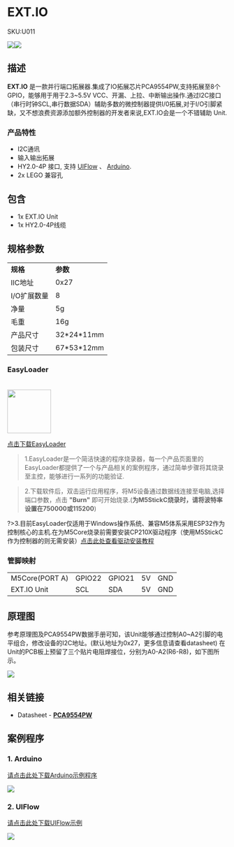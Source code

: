 # EXT.IO

<el-tag effect="plain">SKU:U011</el-tag>

<div class="product_pic"><img src="assets/img/product_pics/unit/unit_extio_01.webp"><img src="assets/img/product_pics/unit/unit_extio_02.webp"></div>

## 描述

**EXT.IO** 是一款并行端口拓展器.集成了IO拓展芯片PCA9554PW,支持拓展至8个GPIO，能够用于用于2.3~5.5V VCC、开漏、上拉、中断输出操作.通过I2C接口（串行时钟SCL,串行数据SDA）辅助多数的微控制器提供I/0拓展,对于I/O引脚紧缺，又不想浪费资源添加额外控制器的开发者来说,EXT.IO会是一个不错辅助 Unit.

### 产品特性

- I2C通讯
- 输入输出拓展
- HY2.0-4P 接口, 支持 [UIFlow](http://flow.m5stack.com) 、 [Arduino](http://www.arduino.cc).
- 2x LEGO 兼容孔


## 包含

- 1x EXT.IO Unit
- 1x HY2.0-4P线缆

## 规格参数

<table>
   <tr style="font-weight:bold">
      <td>规格</td>
      <td>参数</td>
   </tr>
   <tr>
      <td>IIC地址</td>
      <td>0x27</td>
   </tr>
   <tr>
      <td>I/O扩展数量</td>
      <td>8</td>
   </tr>
   <tr>
      <td>净量</td>
      <td>5g</td>
   </tr>
   <tr>
      <td>毛重</td>
      <td>16g</td>
   </tr>
   <tr>
      <td>产品尺寸</td>
      <td>32*24*11mm</td>
   </tr>
   <tr>
      <td>包装尺寸</td>
      <td>67*53*12mm</td>
   </tr>
</table>

### EasyLoader

<img src="https://m5stack.oss-cn-shenzhen.aliyuncs.com/image/EasyLoader_logo.webp" width="100px" style="margin-top:20px">

<a href="https://m5stack.oss-cn-shenzhen.aliyuncs.com/EasyLoader/Unit/EasyLoader_EXT_IO.exe"><el-button type="primary">点击下载EasyLoader</el-button></a>

>1.EasyLoader是一个简洁快速的程序烧录器，每一个产品页面里的EasyLoader都提供了一个与产品相关的案例程序，通过简单步骤将其烧录至主控，能够进行一系列的功能验证.

>2.下载软件后，双击运行应用程序，将M5设备通过数据线连接至电脑,选择端口参数，点击 **"Burn"** 即可开始烧录.(**为M5StickC烧录时，请将波特率设置在750000或115200**)

?>3.目前EasyLoader仅适用于Windows操作系统、兼容M5体系采用ESP32作为控制核心的主机.在为M5Core烧录前需要安装CP210X驱动程序（使用M5StickC作为控制器的则无需安装）[点击此处查看驱动安装教程](zh_CN/related_documents/M5Burner#安装串口驱动)

### 管脚映射

<table>
 <tr><td>M5Core(PORT A)</td><td>GPIO22</td><td>GPIO21</td><td>5V</td><td>GND</td></tr>
 <tr><td>EXT.IO Unit</td><td>SCL</td><td>SDA</td><td>5V</td><td>GND</td></tr>
</table>


## 原理图

参考原理图及PCA9554PW数据手册可知，该Unit能够通过控制A0~A2引脚的电平组合，修改设备的I2C地址。(默认地址为0x27，更多信息请查看datasheet)
在Unit的PCB板上预留了三个贴片电阻焊接位，分别为A0-A2(R6-R8)，如下图所示。

<img src="assets\img\product_pics\unit\extio\extio_sch.webp">

## 相关链接

- Datasheet - **[PCA9554PW](https://m5stack.oss-cn-shenzhen.aliyuncs.com/resource/docs/datasheet/unit/PCA9554PW_en.pdf)**

## 案例程序

### 1. Arduino

[请点击此处下载Arduino示例程序](https://github.com/m5stack/M5Stack/tree/master/examples/Unit/EXT_IO_PCA9554PW)

<img src="assets/img/product_pics/unit/unit_extio_03.webp">

### 2. UIFlow

[请点击此处下载UIFlow示例](https://github.com/m5stack/M5-ProductExampleCodes/tree/master/Unit/EXTIO/UIFlow)

<img src="assets/img/product_pics/unit/unit_example/EXTIO/example_unit_extio_01.webp">

<script>

   var purchase_link = 'https://m5stack.com/collections/m5-unit/products/official-extend-serial-i-o-unit';


   anchor_search(purchase_link);
   scrollFunc();

</script>